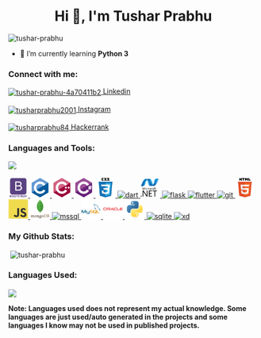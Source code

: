 <h1 align="center">Hi 👋, I'm Tushar Prabhu</h1>
<p align="left"> <img src="https://komarev.com/ghpvc/?username=tushar-prabhu&label=Profile%20views&color=0e75b6&style=flat" alt="tushar-prabhu" /> </p>

- 🌱 I’m currently learning **Python 3**

<h3 align="left">Connect with me:</h3>
<p align="left">
<a href="https://linkedin.com/in/tushar-prabhu-4a70411b2" target="blank"><img align="center" src="https://github.com/tushar-prabhu/tushar-prabhu/blob/main/icons/linkedin.svg" alt="tushar-prabhu-4a70411b2" height="30" width="40" /> Linkedin</a>
  <br>
  <br>
<a href="https://instagram.com/tusharprabhu2001" target="blank"><img align="center" src="https://github.com/tushar-prabhu/tushar-prabhu/blob/main/icons/instagram.svg" alt="tusharprabhu2001" height="30" width="40" /> Instagram</a>
<br>
  <br>
  <a href="https://www.hackerrank.com/tusharprabhu84" target="blank"><img align="center" src="https://github.com/tushar-prabhu/tushar-prabhu/blob/main/icons/hackerrank.svg" alt="tusharprabhu84" height="30" width="40" /> Hackerrank</a>
</p>

<h3 align="left">Languages and Tools:</h3>
<p>
<img src="https://img.shields.io/badge/OS-Windows-informational?style=flat&logo=windows&logoColor=white&color=0e75b6">
</p>

<p align="left"> <a href="https://getbootstrap.com" target="_blank"> <img src="https://raw.githubusercontent.com/devicons/devicon/master/icons/bootstrap/bootstrap-plain-wordmark.svg" alt="bootstrap" width="40" height="40"/> </a> <a href="https://www.cprogramming.com/" target="_blank"> <img src="https://raw.githubusercontent.com/devicons/devicon/master/icons/c/c-original.svg" alt="c" width="40" height="40"/> </a> <a href="https://www.w3schools.com/cpp/" target="_blank"> <img src="https://raw.githubusercontent.com/devicons/devicon/master/icons/cplusplus/cplusplus-original.svg" alt="cplusplus" width="40" height="40"/> </a> <a href="https://www.w3schools.com/cs/" target="_blank"> <img src="https://raw.githubusercontent.com/devicons/devicon/master/icons/csharp/csharp-original.svg" alt="csharp" width="40" height="40"/> </a> <a href="https://www.w3schools.com/css/" target="_blank"> <img src="https://raw.githubusercontent.com/devicons/devicon/master/icons/css3/css3-original-wordmark.svg" alt="css3" width="40" height="40"/> </a> <a href="https://dart.dev" target="_blank"> <img src="https://www.vectorlogo.zone/logos/dartlang/dartlang-icon.svg" alt="dart" width="40" height="40"/> </a> <a href="https://dotnet.microsoft.com/" target="_blank"> <img src="https://raw.githubusercontent.com/devicons/devicon/master/icons/dot-net/dot-net-original-wordmark.svg" alt="dotnet" width="40" height="40"/> </a> <a href="https://flask.palletsprojects.com/" target="_blank"> <img src="https://www.vectorlogo.zone/logos/pocoo_flask/pocoo_flask-icon.svg" alt="flask" width="40" height="40"/> </a> <a href="https://flutter.dev" target="_blank"> <img src="https://www.vectorlogo.zone/logos/flutterio/flutterio-icon.svg" alt="flutter" width="40" height="40"/> </a> <a href="https://git-scm.com/" target="_blank"> <img src="https://www.vectorlogo.zone/logos/git-scm/git-scm-icon.svg" alt="git" width="40" height="40"/> </a> <a href="https://www.w3.org/html/" target="_blank"> <img src="https://raw.githubusercontent.com/devicons/devicon/master/icons/html5/html5-original-wordmark.svg" alt="html5" width="40" height="40"/> </a> <a href="https://developer.mozilla.org/en-US/docs/Web/JavaScript" target="_blank"> <img src="https://raw.githubusercontent.com/devicons/devicon/master/icons/javascript/javascript-original.svg" alt="javascript" width="40" height="40"/> </a> <a href="https://www.mongodb.com/" target="_blank"> <img src="https://raw.githubusercontent.com/devicons/devicon/master/icons/mongodb/mongodb-original-wordmark.svg" alt="mongodb" width="40" height="40"/> </a> <a href="https://www.microsoft.com/en-us/sql-server" target="_blank"> <img src="https://cdn.worldvectorlogo.com/logos/microsoft-sql-server.svg" alt="mssql" width="40" height="40"/> </a> <a href="https://www.mysql.com/" target="_blank"> <img src="https://raw.githubusercontent.com/devicons/devicon/master/icons/mysql/mysql-original-wordmark.svg" alt="mysql" width="40" height="40"/> </a> <a href="https://www.oracle.com/" target="_blank"> <img src="https://raw.githubusercontent.com/devicons/devicon/master/icons/oracle/oracle-original.svg" alt="oracle" width="40" height="40"/> </a> <a href="https://www.python.org" target="_blank"> <img src="https://raw.githubusercontent.com/devicons/devicon/master/icons/python/python-original.svg" alt="python" width="40" height="40"/> </a> <a href="https://www.sqlite.org/" target="_blank"> <img src="https://www.vectorlogo.zone/logos/sqlite/sqlite-icon.svg" alt="sqlite" width="40" height="40"/> </a> <a href="https://www.adobe.com/products/xd.html" target="_blank"> <img src="https://cdn.worldvectorlogo.com/logos/adobe-xd.svg" alt="xd" width="40" height="40"/> </a> </p>

<h3>My Github Stats:</h3>

<p>&nbsp;<img align="center" src="https://github-readme-stats.vercel.app/api?username=tushar-prabhu&&show_icons=true&bg_color=151515&title_color=ffffff&icon_color=bb2acf&text_color=daf7dc&count_private=true" alt="tushar-prabhu" /></p>
<!--&include_all_commits=true add this if needed in line 24-->

<h3>Languages Used:</h3>

<img align="center" src="https://github-readme-stats.vercel.app/api/top-langs/?username=tushar-prabhu&bg_color=151515&text_color=daf7dc&title_color=ffffff&langs_count=10" />


<strong>Note: Languages used does not represent my actual knowledge. Some languages are just used/auto generated in the projects and some languages I know may not be used in published projects.</strong>
